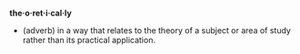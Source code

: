 **the·o·ret·i·cal·ly**
- (adverb) in a way that relates to the theory of a subject or area of study rather than its practical application.